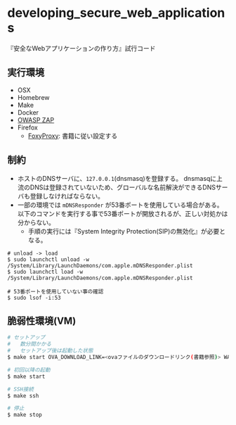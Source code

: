 # developing_secure_web_applications

『安全なWebアプリケーションの作り方』試行コード

## 実行環境

- OSX
- Homebrew
- Make
- Docker
- [OWASP ZAP](https://www.owasp.org/index.php/OWASP_Zed_Attack_Proxy_Project)
- Firefox
   - [FoxyProxy](https://addons.mozilla.org/ja/firefox/addon/foxyproxy-standard/): 書籍に従い設定する

## 制約

- ホストのDNSサーバに、`127.0.0.1`(dnsmasq)を登録する。
  dnsmasqに上流のDNSは登録されていないため、グローバルな名前解決ができるDNSサーバも登録しなければならない。
- 一部の環境では `mDNSResponder` が53番ポートを使用している場合がある。
  以下のコマンドを実行する事で53番ポートが開放されるが、正しい対処かは分からない。
   - 手順の実行には『System Integrity Protection(SIP)の無効化』が必要となる。

```
# unload -> load
$ sudo launchctl unload -w /System/Library/LaunchDaemons/com.apple.mDNSResponder.plist
$ sudo launchctl load -w /System/Library/LaunchDaemons/com.apple.mDNSResponder.plist

# 53番ポートを使用していない事の確認
$ sudo lsof -i:53
```

## 脆弱性環境(VM)

```bash
# セットアップ
#   数分間かかる
#   セットアップ後は起動した状態
$ make start OVA_DOWNLOAD_LINK=<ovaファイルのダウンロードリンク(書籍参照)> WASBOOK_PASSWORD=<VMのパスワード(書籍参照)>

# 初回以降の起動
$ make start

# SSH接続
$ make ssh

# 停止
$ make stop
```
